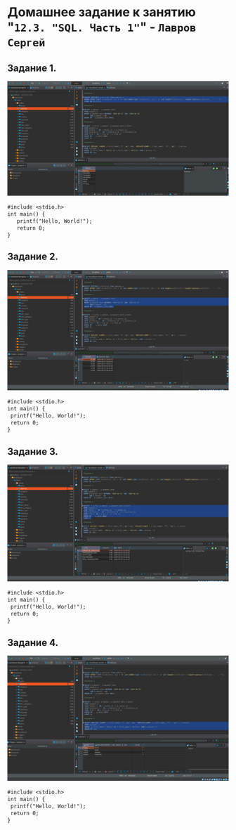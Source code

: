 # Домашнее задание к занятию "`12.3. "SQL. Часть 1"`" - `Лавров Сергей`

## Задание 1. 
  ![alt text](https://github.com/SergeyLavrov/8.1.-Git/blob/main/img/sql1_1.jpg)
```
#include <stdio.h>
int main() {
   printf("Hello, World!");
   return 0;
}
```
  
## Задание 2. 
  ![alt text](https://github.com/SergeyLavrov/8.1.-Git/blob/main/img/sql1_2.jpg)
  ```
#include <stdio.h>
int main() {
   printf("Hello, World!");
   return 0;
}
```
## Задание 3. 
  ![alt text](https://github.com/SergeyLavrov/8.1.-Git/blob/main/img/sql1_3.jpg)
  ```
#include <stdio.h>
int main() {
   printf("Hello, World!");
   return 0;
}
```
## Задание 4. 
  ![alt text](https://github.com/SergeyLavrov/8.1.-Git/blob/main/img/sql1_4.jpg)
  ```
#include <stdio.h>
int main() {
   printf("Hello, World!");
   return 0;
}
```
